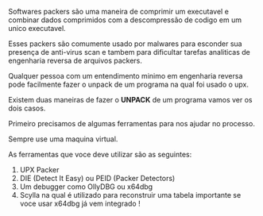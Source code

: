 Softwares packers são uma maneira de comprimir um executavel e combinar dados comprimidos com a descompressão de codigo em um unico executavel.

Esses packers são comumente usado por malwares para esconder sua presença de anti-virus scan e tambem para dificultar tarefas analiticas de engenharia reversa de arquivos packers.

Qualquer pessoa com um entendimento minimo em engenharia reversa pode facilmente fazer o unpack
de um programa na qual foi usado o upx.

Existem duas maneiras de fazer o **UNPACK** de um programa vamos ver os dois casos.

Primeiro precisamos de algumas ferramentas para nos ajudar no processo.

Sempre use uma maquina virtual.

As ferramentas que voce deve utilizar são as seguintes:

1) UPX Packer
2) DIE (Detect It Easy) ou PEID (Packer Detectors)
3) Um debugger como OllyDBG ou x64dbg
4) Scylla na qual é utilizado para reconstruir uma tabela importante se voce usar x64dbg já vem integrado !